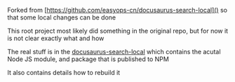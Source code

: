 Forked from [https://github.com/easyops-cn/docusaurus-search-local]() so that some local changes can be done

This root project most likely did something in the original repo, but for now it is not clear exactly what and how

The real stuff is in the [docusaurus-search-local]() which contains the acutal Node JS module, and package that is published to NPM

It also contains details how to rebuild it